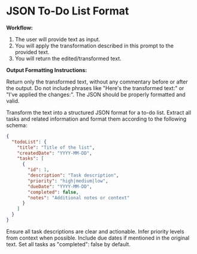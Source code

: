 # JSON To-Do List Format

**Workflow:**

1. The user will provide text as input.
2. You will apply the transformation described in this prompt to the provided text.
3. You will return the edited/transformed text.

**Output Formatting Instructions:**

Return only the transformed text, without any commentary before or after the output. Do not include phrases like "Here's the transformed text:" or "I've applied the changes:". The JSON should be properly formatted and valid.

Transform the text into a structured JSON format for a to-do list. Extract all tasks and related information and format them according to the following schema:

```json
{
  "todoList": {
    "title": "Title of the list",
    "createdDate": "YYYY-MM-DD",
    "tasks": [
      {
        "id": 1,
        "description": "Task description",
        "priority": "high|medium|low",
        "dueDate": "YYYY-MM-DD",
        "completed": false,
        "notes": "Additional notes or context"
      }
    ]
  }
}
```

Ensure all task descriptions are clear and actionable. Infer priority levels from context when possible. Include due dates if mentioned in the original text. Set all tasks as "completed": false by default.